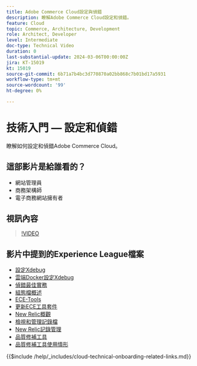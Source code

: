 ```yaml
---
title: Adobe Commerce Cloud設定與偵錯
description: 瞭解Adobe Commerce Cloud設定和偵錯。
feature: Cloud
topic: Commerce, Architecture, Development
role: Architect, Developer
level: Intermediate
doc-type: Technical Video
duration: 0
last-substantial-update: 2024-03-06T00:00:00Z
jira: KT-15019
kt: 15019
source-git-commit: 6b71a7b4bc3d770870a02bb868c7b01bd17a5931
workflow-type: tm+mt
source-wordcount: '99'
ht-degree: 0%

---
```



# 技術入門 — 設定和偵錯

瞭解如何設定和偵錯Adobe Commerce Cloud。

## 這部影片是給誰看的？

- 網站管理員
- 商務架構師
- 電子商務網站擁有者

## 視訊內容

>[!VIDEO](https://video.tv.adobe.com/v/3427709?learn=on)

## 影片中提到的Experience League檔案

- [設定Xdebug](https://experienceleague.adobe.com/docs/commerce-cloud-service/user-guide/develop/test/debug.html)
- [雲端Docker設定Xdebug](https://developer.adobe.com/commerce/cloud-tools/docker/test/configure-xdebug/)
- [偵錯最佳實務](https://experienceleague.adobe.com/docs/commerce-operations/implementation-playbook/best-practices/development/debugging.html)
- [組態檔概述](https://experienceleague.adobe.com/docs/commerce-cloud-service/user-guide/configure/overview.html)
- [ECE-Tools](https://experienceleague.adobe.com/docs/commerce-cloud-service/user-guide/dev-tools/ece-tools/package-overview.html)
- [更新ECE工具套件](https://experienceleague.adobe.com/docs/commerce-cloud-service/user-guide/dev-tools/ece-tools/update-package.html)
- [New Relic概觀](https://experienceleague.adobe.com/docs/commerce-cloud-service/user-guide/monitor/new-relic/new-relic-service.html)
- [檢視和管理記錄檔](https://experienceleague.adobe.com/docs/commerce-cloud-service/user-guide/develop/test/log-locations.html)
- [New Relic記錄管理](https://experienceleague.adobe.com/docs/commerce-cloud-service/user-guide/monitor/new-relic/log-management.html)
- [品質修補工具](https://experienceleague.adobe.com/tools/commerce-quality-patches/index.html)
- [品質修補工具使用情形](https://experienceleague.adobe.com/docs/commerce-operations/tools/quality-patches-tool/usage.html)

{{$include /help/_includes/cloud-technical-onboarding-related-links.md}}
